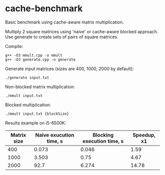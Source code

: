 # cache-benchmark
Basic benchmark using cache-aware matrix multiplication.

Multiply 2 square matrices using 'naive' or cache-aware blocked approach.
Use generate to create sets of pairs of square matrices.

Compile:
```
g++ -O3 mmult.cpp -o mmult
g++ -O3 generate.cpp -o generate
```
Generate input matrices (sizes are 400, 1000, 2000 by default):
```
./generate input.txt
```
Non-blocked matrix multiplication:
```
./mmult input.txt
```
Blocked multiplication:
```
./mmult input.txt {blockSize}
```

Results example on i5-6500K:

|Matrix size	|Naive exucution time, s	|Blocking execution time, s	|Speedup, x1|
|---|---|---|---|
|400	|0.073	|0.046	|1.59|
|1000	|3.503	|0.75	|4.67|
|2000	|92.7	|6.274	|14.78|
